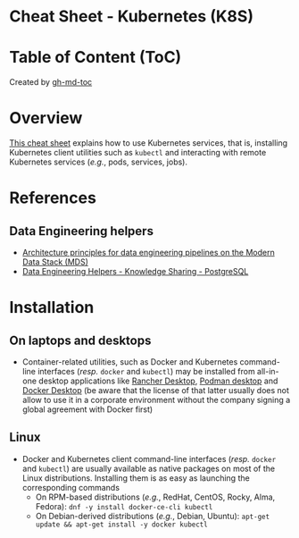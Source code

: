 Cheat Sheet - Kubernetes (K8S)
==============================

# Table of Content (ToC)

Created by [gh-md-toc](https://github.com/ekalinin/github-markdown-toc.go)

# Overview
[This cheat sheet](https://github.com/data-engineering-helpers/ks-cheat-sheets/blob/main/frameworks/k8s/README.md)
explains how to use Kubernetes services, that is, installing Kubernetes client utilities such as `kubectl`
and interacting with remote Kubernetes services (_e.g._, pods, services, jobs).

# References

## Data Engineering helpers
* [Architecture principles for data engineering pipelines on the Modern Data Stack (MDS)](https://github.com/data-engineering-helpers/architecture-principles)
* [Data Engineering Helpers - Knowledge Sharing - PostgreSQL](https://github.com/data-engineering-helpers/ks-cheat-sheets/blob/main/db/postgresql/README.md)

# Installation

## On laptops and desktops
* Container-related utilities, such as Docker and Kubernetes command-line interfaces (_resp._ `docker` and
  `kubectl`) may be installed from all-in-one desktop applications like
  [Rancher Desktop](https://rancherdesktop.io/), [Podman desktop](https://podman-desktop.io/) and
  [Docker Desktop](https://www.docker.com/products/docker-desktop/) (be aware that the license of that latter
  usually does not allow to use it in a corporate environment without the company signing a global agreement
  with Docker first)

## Linux
* Docker and Kubernetes client command-line interfaces (_resp._ `docker` and `kubectl`) are usually available
  as native packages on most of the Linux distributions. Installing them is as easy as launching the corresponding
  commands
  + On RPM-based distributions (_e.g._, RedHat, CentOS, Rocky, Alma, Fedora):
    `dnf -y install docker-ce-cli kubectl`
  + On Debian-derived distributions (_e.g._, Debian, Ubuntu):
    `apt-get update && apt-get install -y docker kubectl`
  

